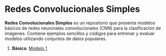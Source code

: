 # Redes Convolucionales Simples

**Redes Convolucionales Simples** es un repositorio que presenta modelos básicos de redes neuronales convolucionales (CNN) para la clasificación de imágenes. Contiene ejemplos sencillos y 
códigos para entrenar y evaluar modelos utilizando conjuntos de datos populares.

1. **Básica**: [Modelo 1](https://github.com/Carlos-dev-G/Redes-convolucional-Simples/blob/main/CNN_Simple.ipynb)

